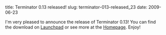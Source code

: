 title: Terminator 0.13 released!
slug: terminator-013-released_23
date: 2009-06-23


I'm very pleased to announce the release of Terminator 0.13!
You can find the download on [Launchpad](http://launchpad.net/terminator/trunk/0.13/+download/terminator_0.13.tar.gz) or see more at the [Homepage](http://www.tenshu.net/terminator/). Enjoy!
